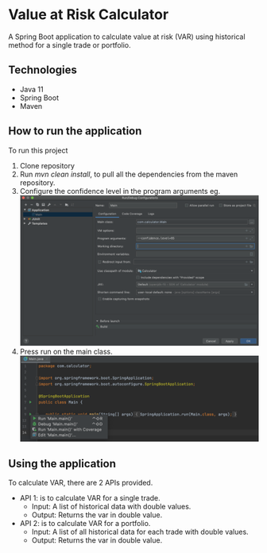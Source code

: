 # Value at Risk Calculator
A Spring Boot application to calculate value at risk (VAR) using historical method for a single trade or portfolio.

## Technologies
* Java 11
* Spring Boot
* Maven

## How to run the application
To run this project
1. Clone repository 
2. Run _mvn clean install_, to pull all the dependencies from the maven repository.
3. Configure the confidence level in the program arguments eg.
![Screenshot](src/main/resources/args.png)
4. Press run on the main class.
![Screenshot](src/main/resources/main.png)

## Using the application 
To calculate VAR, there are 2 APIs provided. 
* API 1: is to calculate VAR for a single trade.
    * Input: A list of historical data with double values.
    * Output: Returns the var in double value.
* API 2: is to calculate VAR for a portfolio.
    * Input: A list of all historical data for each trade with double values.
    * Output: Returns the var in double value.






